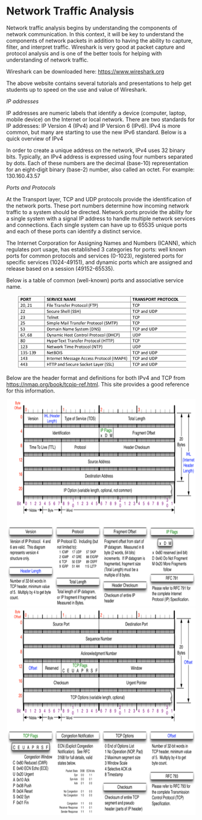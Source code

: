 # Network Traffic Analysis

Network traffic analysis begins by understanding the components of network communication. In this context, it will be key to understand the components of network
packets in addition to having the ability to capture, filter, and interpret traffic. Wireshark is very good at packet capture and protocol analysis and is one of the better tools for helping with understanding of network traffic. <br>

Wireshark can be downloaded here: https://www.wireshark.org <br>

The above website contains several tutorials and presentations to help get students up to speed on the use and value of Wireshark. <br>

<i>IP addresses</i> <br>

IP addresses are numeric labels that identify a device (computer, laptop, mobile device) on the Internet or local network. There are two standards for IP addresses: IP Version 4 (IPv4) and IP Version 6 (IPv6). IPv4 is more common, but many are starting to use the new IPv6 standard. Below is a quick overview of IPv4 <br>

In order to create a unique address on the network, IPv4 uses 32 binary bits. Typically, an IPv4 address is expressed using four numbers separated by dots. Each of these numbers are the decimal (base-10) representation for an eight-digit binary (base-2) number, also called an octet. For example: 130.160.43.57 <br>

<i>Ports and Protocols</i> <br>

At the Transport layer, TCP and UDP protocols provide the identification of the network ports. These port numbers determine how incoming network traffic to a system should be directed. Network ports provide the ability for a single system with a signal IP address to handle multiple network services and connections. Each single system can have up to 65535 unique ports and each of these ports can identify a distinct service. <br>

The Internet Corporation for Assigning Names and Numbers (ICANN), which regulates port usage, has established 3 categories for ports: well known ports for common
protocols and services (0-1023), registered ports for specific services (1024-49151), and dynamic ports which are assigned and release based on a session (49152-65535). <br>

Below is a table of common (well-known) ports and associative service name. <br>

<p align="center">
<img width="450px" src="/00_Archive/images/ports.png" alt="Ports"/>
</p>

Below are the header format and definitions for both IPv4 and TCP from https://nmap.org/book/tcpip-ref.html. This site provides a good reference for this
information. <br>

<p align="center">
<img width="500px" height="550px" src="/00_Archive/images/headerformat.png" alt="hf1"/>
<img width="500px" height="550px" src="/00_Archive/images/headerformat2.png" alt="hf2"/>
</p>


